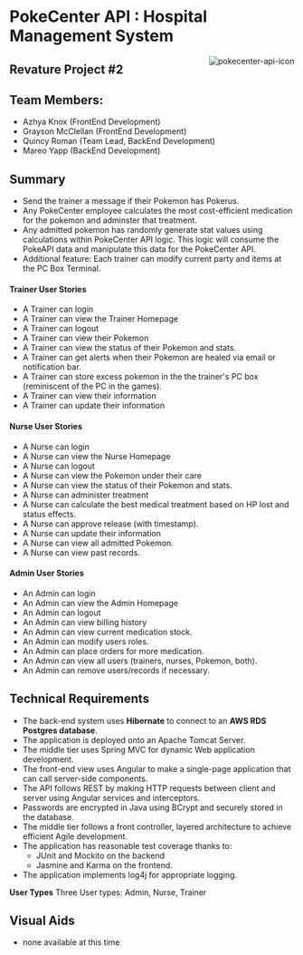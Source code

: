 # PokeCenter API : Hospital Management System 
<img style="float: right;" src="https://i.imgur.com/9WXfW7z.png" alt="pokecenter-api-icon">

## Revature Project #2

## Team Members:
- Azhya Knox (FrontEnd Development)
- Grayson McClellan (FrontEnd Development)
- Quincy Roman (Team Lead, BackEnd Development)
- Mareo Yapp  (BackEnd Development)

## Summary
* Send the trainer a message if their Pokemon has Pokerus.
* Any PokeCenter employee calculates the most cost-efficient medication for the pokemon and adminster that treatment.
* Any admitted pokemon has randomly generate stat values using calculations within PokeCenter API logic. This logic will consume the PokeAPI data and manipulate this data for the PokeCenter API.
* Additional feature: Each trainer can modify current party and items at the PC Box Terminal.

#### Trainer User Stories 
- A Trainer can login
- A Trainer can view the Trainer Homepage
- A Trainer can logout
- A Trainer can view their Pokemon
- A Trainer can view the status of their Pokemon and stats.
- A Trainer can get alerts when their Pokemon are healed via email or notification bar.
- A Trainer can store excess pokemon in the the trainer's PC box (reminiscent of the PC in the games).
- A Trainer can view their information
- A Trainer can update their information

#### Nurse User Stories 
- A Nurse can login
- A Nurse can view the Nurse Homepage
- A Nurse can logout
- A Nurse can view the Pokemon under their care
- A Nurse can view the status of their Pokemon and stats.
- A Nurse can administer treatment
- A Nurse can calculate the best medical treatment based on HP lost and status effects.
- A Nurse can approve release (with timestamp).
- A Nurse can update their information 
- A Nurse can view all admitted Pokemon.
- A Nurse can view past records.

#### Admin User Stories
- An Admin can login
- An Admin can view the Admin Homepage
- An Admin can logout
- An Admin can view billing history
- An Admin can view current medication stock.
- An Admin can modify users roles.
- An Admin can place orders for more medication.
- An Admin can view all users (trainers, nurses, Pokemon, both).
- An Admin can remove users/records if necessary.

## Technical Requirements

* The back-end system uses **Hibernate** to connect to an **AWS RDS Postgres database**. 
* The application is deployed onto an Apache Tomcat Server. 
* The middle tier uses Spring MVC for dynamic Web application development. 
* The front-end view uses Angular to make a single-page application that can call server-side components.
* The API follows REST by making HTTP requests between client and server using Angular services and interceptors.
* Passwords are encrypted in Java using BCrypt and securely stored in the database. 
* The middle tier follows a front controller, layered architecture to achieve efficient Agile development.
* The application has reasonable test coverage thanks to:
    - JUnit and Mockito on the backend
    - Jasmine and Karma on the frontend.
* The application implements log4j for appropriate logging. 

**User Types**
Three User types: Admin, Nurse, Trainer

## Visual Aids
- none available at this time